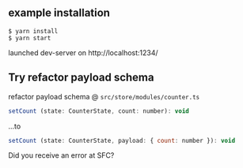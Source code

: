 ## example installation

```
$ yarn install
$ yarn start
```

launched dev-server on http://localhost:1234/

## Try refactor payload schema

refactor payload schema @ `src/store/modules/counter.ts`

```javascript
setCount (state: CounterState, count: number): void
```

...to

```javascript
setCount (state: CounterState, payload: { count: number }): void
```

Did you receive an error at SFC?
